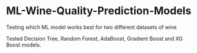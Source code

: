 # ML-Wine-Quality-Prediction-Models
Testing which ML model works best for two different datasets of wine

Tested Decision Tree, Random Forest, AdaBoost, Gradient Boost and XG Boost models.
